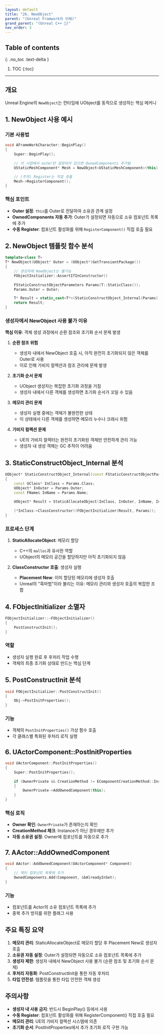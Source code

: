 ```yaml
---
layout: default
title: "26. NewObject"
parent: "(Unreal Framwork의 이해)"
grand_parent: "(Unreal C++ 🚀)"
nav_order: 3
---
```


## Table of contents
{: .no_toc .text-delta }

1. TOC
{:toc}

---

## 개요
Unreal Engine의 `NewObject`는 런타임에 UObject를 동적으로 생성하는 핵심 메커니

## 1. NewObject 사용 예시

### 기본 사용법
```cpp
void AFrameWorkCharacter::BeginPlay()
{
    Super::BeginPlay();
    
    // 이 시점에서 outer만 설정되어 있으면 OwnedComponents 추가됨
    UStaticMeshComponent* Mesh = NewObject<UStaticMeshComponent>(this);

    // (주의) Register는 직접 호출
    Mesh->RegisterComponent();
}
```

### 핵심 포인트
- **Outer 설정**: `this`를 Outer로 전달하여 소유권 관계 설정
- **OwnedComponents 자동 추가**: Outer가 설정되면 자동으로 소유 컴포넌트 목록에 추가
- **수동 Register**: 컴포넌트 활성화를 위해 `RegisterComponent()` 직접 호출 필요

## 2. NewObject 템플릿 함수 분석

```cpp
template<class T>
T* NewObject(UObject* Outer = (UObject*)GetTransientPackage())
{
    // 생성자에 NewObject는 불가능
    FObjectInitializer::AssertIfInConstructor()
    
    FStaticConstructObjectParameters Params(T::StaticClass());
    Params.Outer = Outer;

    T* Result = static_cast<T*>(StaticConstructObject_Internal(Params));
    return Result;
}
```

### 생성자에서 NewObject 사용 불가 이유

**핵심 이유**: 객체 생성 과정에서 순환 참조와 초기화 순서 문제 발생

1. **순환 참조 위험**
   - 생성자 내에서 NewObject 호출 시, 아직 완전히 초기화되지 않은 객체를 Outer로 사용
   - 이로 인해 가비지 컬렉션과 참조 관리에 문제 발생

2. **초기화 순서 문제**
   - UObject 생성자는 복잡한 초기화 과정을 거침
   - 생성자 내에서 다른 객체를 생성하면 초기화 순서가 꼬일 수 있음

3. **메모리 관리 문제**
   - 생성자 실행 중에는 객체가 불완전한 상태
   - 이 상태에서 다른 객체를 생성하면 메모리 누수나 크래시 위험

4. **가비지 컬렉션 문제**
   - UE의 가비지 컬렉터는 완전히 초기화된 객체만 안전하게 관리 가능
   - 생성자 내 생성 객체는 GC 추적이 어려움

## 3. StaticConstructObject_Internal 분석

```cpp
UObject* StaticConstructObject_Internal(const FStaticConstructObjectParameters& Params)
{
    const UClass* InClass = Params.Class;
    UObject* InOuter = Params.Outer;
    const FName& InName = Params.Name;
    
    UObject* Result = StaticAllocateObject(InClass, InOuter, InName, InFlags, Params.InternalSetFlags, bCanRecycleSubobjects, &bRecycledSubobject, Params.ExternalPackage);
    
    (*InClass->ClassConstructor)(FObjectInitializer(Result, Params));
}
```

### 프로세스 단계

1. **StaticAllocateObject**: 메모리 할당
   - C++의 `malloc`과 유사한 역할
   - UObject의 메모리 공간을 할당하지만 아직 초기화되지 않음

2. **ClassConstructor 호출**: 생성자 실행
   - **Placement New**: 이미 할당된 메모리에 생성자 호출
   - Unreal의 "흑마법"이라 불리는 이유: 메모리 관리와 생성자 호출의 복잡한 조합

## 4. FObjectInitializer 소멸자

```cpp
FObjectInitializer::~FObjectInitializer()
{
    PostConstructInit();
}
```

### 역할
- 생성자 실행 완료 후 후처리 작업 수행
- 객체의 최종 초기화 상태로 만드는 핵심 단계

## 5. PostConstructInit 분석

```cpp
void FObjectInitializer::PostConstructInit()
{
    Obj->PostInitProperties();
}
```

### 기능
- 객체의 `PostInitProperties()` 가상 함수 호출
- 각 클래스별 특화된 후처리 로직 실행

## 6. UActorComponent::PostInitProperties

```cpp
void UActorComponent::PostInitProperties()
{
    Super::PostInitProperties();
    
    if (OwnerPrivate && CreationMethod != EComponentCreationMethod::Instance)
    {
        OwnerPrivate->AddOwnedComponent(this);
    }
}
```

### 핵심 로직
- **Owner 확인**: `OwnerPrivate`가 존재하는지 확인
- **CreationMethod 체크**: Instance가 아닌 경우에만 추가
- **자동 소유권 설정**: Owner에 컴포넌트를 자동으로 추가

## 7. AActor::AddOwnedComponent

```cpp
void AActor::AddOwnedComponent(UActorComponent* Component)
{
    // 액터 컴포넌트 목록에 추가
    OwnedComponents.Add(Component, &bAlreadyInSet);
}
```

### 기능
- 컴포넌트를 Actor의 소유 컴포넌트 목록에 추가
- 중복 추가 방지를 위한 플래그 사용

## 주요 특징 요약

1. **메모리 관리**: StaticAllocateObject로 메모리 할당 후 Placement New로 생성자 호출
2. **소유권 자동 설정**: Outer가 설정되면 자동으로 소유 컴포넌트 목록에 추가
3. **생성자 제한**: 생성자 내에서 NewObject 사용 불가 (순환 참조 및 초기화 순서 문제)
4. **후처리 자동화**: PostConstructInit을 통한 자동 후처리
5. **타입 안전성**: 템플릿을 통한 타입 안전한 객체 생성

## 주의사항

- **생성자 내 사용 금지**: 반드시 BeginPlay() 등에서 사용
- **수동 Register**: 컴포넌트 활성화를 위해 RegisterComponent() 직접 호출 필요
- **메모리 관리**: UE의 가비지 컬렉션 시스템에 의존
- **초기화 순서**: PostInitProperties에서 추가 초기화 로직 구현 가능
